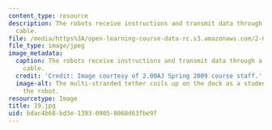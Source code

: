 ```yaml
---
content_type: resource
description: The robots receive instructions and transmit data through a long tether
  cable.
file: /media/https%3A/open-learning-course-data-rc.s3.amazonaws.com/2-00aj-exploring-sea-space-earth-fundamentals-of-engineering-design-spring-2009/bdac4b68bd3e139309058068d63fbe9f_19.jpg
file_type: image/jpeg
image_metadata:
  caption: The robots receive instructions and transmit data through a long tether
    cable.
  credit: 'Credit: Image courtesy of 2.00AJ Spring 2009 course staff.'
  image-alt: The multi-stranded tether coils up on the dock as a student hauls in
    the robot.
resourcetype: Image
title: 19.jpg
uid: bdac4b68-bd3e-1393-0905-8068d63fbe9f
---
```

